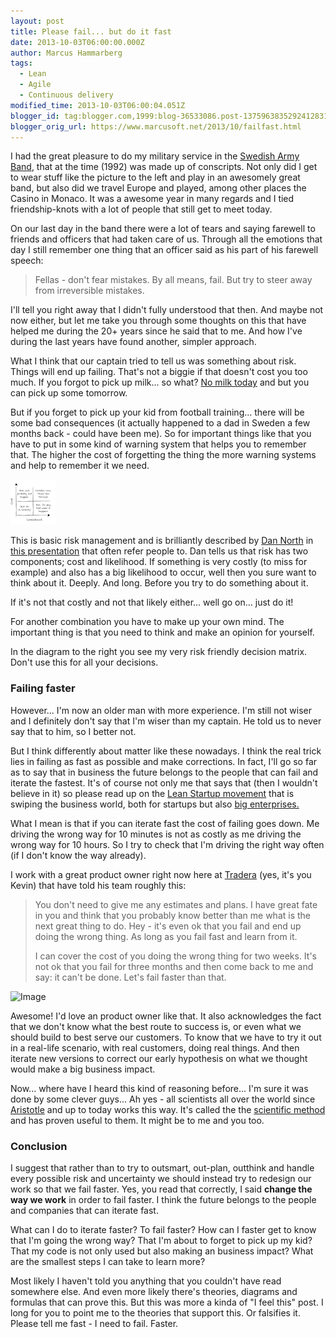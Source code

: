 ```yaml
---
layout: post
title: Please fail... but do it fast
date: 2013-10-03T06:00:00.000Z
author: Marcus Hammarberg
tags:
  - Lean
  - Agile
  - Continuous delivery
modified_time: 2013-10-03T06:00:04.051Z
blogger_id: tag:blogger.com,1999:blog-36533086.post-1375963835292412831
blogger_orig_url: https://www.marcusoft.net/2013/10/failfast.html
---
```


I had the great pleasure to do my military service in the [Swedish Army Band](http://www.youtube.com/watch?v=4_yhPw-SS3g), that at the time (1992) was made up of conscripts. Not only did I get to wear stuff like the picture to the left and play in an awesomely great band, but also did we travel Europe and played, among other places the Casino in Monaco. It was a awesome year in many regards and I tied friendship-knots with a lot of people that still get to meet today.

On our last day in the band there were a lot of tears and saying farewell to friends and officers that had taken care of us. Through all the emotions that day I still remember one thing that an officer said as his part of his farewell speech:

> Fellas - don't fear mistakes. By all means, fail. But try to steer away from irreversible mistakes.

I'll tell you right away that I didn't fully understood that then. And maybe not now either, but let me take you through some thoughts on this that have helped me during the 20+ years since he said that to me. And how I've during the last years have found another, simpler approach.

What I think that our captain tried to tell us was something about risk. Things will end up failing. That's not a biggie if that doesn't cost you too much. If you forgot to pick up milk... so what? [No milk today](http://open.spotify.com/track/7fzvcYFIoVNHCMKzTZONIl) and but you can pick up some tomorrow.

But if you forget to pick up your kid from football training... there will be some bad consequences (it actually happened to a dad in Sweden a few months back - could have been me). So for important things like that you have to put in some kind of warning system that helps you to remember that. The higher the cost of forgetting the thing the more warning systems and help to remember it we need.

![Image](/img/Screen+Shot+2013-10-02+at+14.52.05+.png)

This is basic risk management and is brilliantly described by [Dan North](http://dannorth.net/) in [this presentation](https://vimeo.com/43603453) that often refer people to. Dan tells us that risk has two components; cost and likelihood. If something is very costly (to miss for example) and also has a big likelihood to occur, well then you sure want to think about it. Deeply. And long. Before you try to do something about it.

If it's not that costly and not that likely either... well go on... just do it!

For another combination you have to make up your own mind. The important thing is that you need to think and make an opinion for yourself.

In the diagram to the right you see my very risk friendly decision matrix. Don't use this for all your decisions.

### Failing faster

However... I'm now an older man with more experience. I'm still not wiser and I definitely don't say that I'm wiser than my captain. He told us to never say that to him, so I better not.

But I think differently about matter like these nowadays. I think the real trick lies in failing as fast as possible and make corrections. In fact, I'll go so far as to say that in business the future belongs to the people that can fail and iterate the fastest. It's of course not only me that says that (then I wouldn't believe in it) so please read up on the [Lean Startup movement](http://theleanstartup.com/) that is swiping the business world, both for startups but also [big enterprises.](http://dannorth.net/2013/08/27/six-impossible-things/)

What I mean is that if you can iterate fast the cost of failing goes down. Me driving the wrong way for 10 minutes is not as costly as me driving the wrong way for 10 hours. So I try to check that I'm driving the right way often (if I don't know the way already).

I work with a great product owner right now here at [Tradera](http://www.tradera.com/) (yes, it's you Kevin) that have told his team roughly this:

> You don't need to give me any estimates and plans. I have great fate in you and think that you probably know better than me what is the next great thing to do. Hey - it's even ok that you fail and end up doing the wrong thing. As long as you fail fast and learn from it.
>
> I can cover the cost of you doing the wrong thing for two weeks. It's not ok that you fail for three months and then come back to me and say: it can't be done. Let's fail faster than that.

![Image](http://static.ddmcdn.com/gif/scientific-method-17.jpg)

Awesome! I'd love an product owner like that. It also acknowledges the fact that we don't know what the best route to success is, or even what we should build to best serve our customers. To know that we have to try it out in a real-life scenario, with real customers, doing real things. And then iterate new versions to correct our early hypothesis on what we thought would make a big business impact.

Now... where have I heard this kind of reasoning before... I'm sure it was done by some clever guys... Ah yes - all scientists all over the world since [Aristotle](http://en.wikipedia.org/wiki/History_of_scientific_method) and up to today works this way. It's called the the [scientific method](http://en.wikipedia.org/wiki/Scientific_method) and has proven useful to them. It might be to me and you too.

### Conclusion

I suggest that rather than to try to outsmart, out-plan, outthink and handle every possible risk and uncertainty we should instead try to redesign our work so that we fail faster. Yes, you read that correctly, I said **change the way we work** in order to fail faster. I think the future belongs to the people and companies that can iterate fast.

What can I do to iterate faster? To fail faster? How can I faster get to know that I'm going the wrong way? That I'm about to forget to pick up my kid? That my code is not only used but also making an business impact? What are the smallest steps I can take to learn more?

Most likely I haven't told you anything that you couldn't have read somewhere else. And even more likely there's theories, diagrams and formulas that can prove this. But this was more a kinda of "I feel this" post. I long for you to point me to the theories that support this. Or falsifies it. Please tell me fast - I need to fail. Faster.
